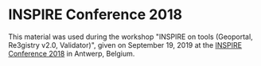 # INSPIRE Conference 2018
This material was used during the workshop "INSPIRE on tools (Geoportal, Re3gistry v2.0, Validator)", given on September 19, 2019 at the [INSPIRE Conference 2018](https://inspire.ec.europa.eu/conference2018) in Antwerp, Belgium.
